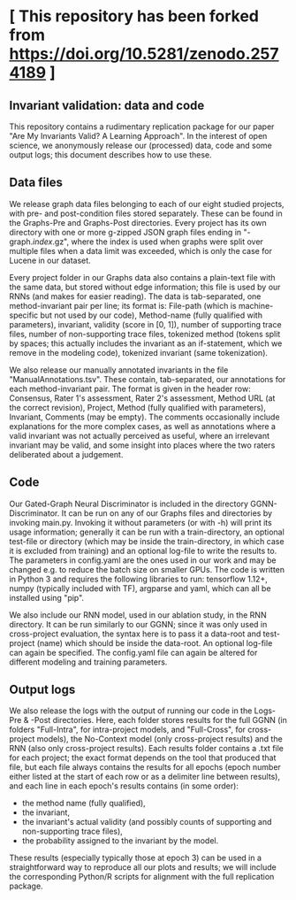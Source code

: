 # [ This repository has been forked from https://doi.org/10.5281/zenodo.2574189 ]


## Invariant validation: data and code
This repository contains a rudimentary replication package for our paper "Are My Invariants Valid? A Learning Approach".
In the interest of open science, we anonymously release our (processed) data, code and some output logs; this document describes how to use these.

## Data files
We release graph data files belonging to each of our eight studied projects, with pre- and post-condition files stored separately. These can be found in the Graphs-Pre and Graphs-Post directories. Every project has its own directory with one or more g-zipped JSON graph files ending in "-graph.*index*.gz", where the index is used when graphs were split over multiple files when a data limit was exceeded, which is only the case for Lucene in our dataset.

Every project folder in our Graphs data also contains a plain-text file with the same data, but stored without edge information; this file is used by our RNNs (and makes for easier reading). The data is tab-separated, one method-invariant pair per line; its format is: File-path (which is machine-specific but not used by our code), Method-name (fully qualified with parameters), invariant, validity (score in [0, 1]), number of supporting trace files, number of non-supporting trace files, tokenized method (tokens split by spaces; this actually includes the invariant as an if-statement, which we remove in the modeling code), tokenized invariant (same tokenization).

We also release our manually annotated invariants in the file "ManualAnnotations.tsv". These contain, tab-separated, our annotations for each method-invariant pair. The format is given in the header row: Consensus, Rater 1's assessment, Rater 2's assessment, Method URL (at the correct revision), Project, Method (fully qualified with parameters), Invariant, Comments (may be empty). The comments occasionally include explanations for the more complex cases, as well as annotations where a valid invariant was not actually perceived as useful, where an irrelevant invariant may be valid, and some insight into places where the two raters deliberated about a judgement.

## Code
Our Gated-Graph Neural Discriminator is included in the directory GGNN-Discriminator. It can be run on any of our Graphs files and directories by invoking main.py. Invoking it without parameters (or with -h) will print its usage information; generally it can be run with a train-directory, an optional test-file or directory (which may be inside the train-directory, in which case it is excluded from training) and an optional log-file to write the results to. The parameters in config.yaml are the ones used in our work and may be changed e.g. to reduce the batch size on smaller GPUs. The code is written in Python 3 and requires the following libraries to run: tensorflow 1.12+, numpy (typically included with TF), argparse and yaml, which can all be installed using "pip".

We also include our RNN model, used in our ablation study, in the RNN directory. It can be run similarly to our GGNN; since it was only used in cross-project evaluation, the syntax here is to pass it a data-root and test-project (name) which should be inside the data-root. An optional log-file can again be specified. The config.yaml file can again be altered for different modeling and training parameters.

## Output logs
We also release the logs with the output of running our code in the Logs-Pre & -Post directories. Here, each folder stores results for the full GGNN (in folders "Full-Intra", for intra-project models, and "Full-Cross", for cross-project models), the No-Context model (only cross-project results) and the RNN (also only cross-project results). Each results folder contains a .txt file for each project; the exact format depends on the tool that produced that file, but each file always contains the results for all epochs (epoch number either listed at the start of each row or as a delimiter line between results), and each line in each epoch's results contains (in some order):
- the method name (fully qualified),
- the invariant,
- the invariant's actual validity (and possibly counts of supporting and non-supporting trace files),
- the probability assigned to the invariant by the model.

These results (especially typically those at epoch 3) can be used in a straightforward way to reproduce all our plots and results; we will include the corresponding Python/R scripts for alignment with the full replication package.
